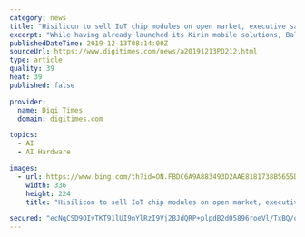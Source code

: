 ```yaml
---
category: news
title: "Hisilicon to sell IoT chip modules on open market, executive says"
excerpt: "While having already launched its Kirin mobile solutions, Balong 5G modem chips, Kunpeng server chips, Ascent AI chips and a series of Wi-Fi solutions, Hisilicon's chip products have been largely consumed within the Huawei group, noted the sources."
publishedDateTime: 2019-12-13T08:14:00Z
sourceUrl: https://www.digitimes.com/news/a20191213PD212.html
type: article
quality: 39
heat: 39
published: false

provider:
  name: Digi Times
  domain: digitimes.com

topics:
  - AI
  - AI Hardware

images:
  - url: https://www.bing.com/th?id=ON.FBDC6A9A883493D2AAE8181738B5655D
    width: 336
    height: 224
    title: "Hisilicon to sell IoT chip modules on open market, executive says"

secured: "ecNgCSD9OIvTKT91lUI9nYlRzI9Vj2BJdQRP+plpdB2d05896roeVl/TxBQ/osWo71toBY2eFIuhHfkuLtuy6T06G1ETa0W6dkwZfpFu1Lax+EXBnG8dMixc3qLZ9hspAijVlXD78SdOm9wdwBbQEN8d9Xz2ptoRVtjPewULcivOPpy5FYFezaOoxuwBC0dPu3NXyyiuvMQu31udQOrisCGn4kvBKHnl6t80n8rfprcw+KzL3EI+f8Br9G32jScHcyt6tURljr9O/ykJMpH1Qw==;7m9m23nysMnzu+Y7bsrnhQ=="
---
```


